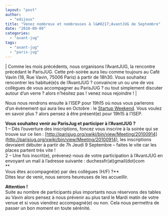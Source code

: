 ```yaml
---
layout: "post"
author: 
  - "edijoux"
title: "Venez nombreux et nombreuses à l&#8217;AvantJUG de Septembre"
date: "2010-09-09"
categories: 
  - "avant-jug"
tags: 
  - "avant-jug"
  - "paris-jug"
---
```


| Comme les mois précédents, nous organisons l’AvantJUG, la rencontre précédant le ParisJUG. Cette pré-soirée aura lieu comme toujours au Café Vavin (18, Rue Vavin, 75006 Paris) à partir de 18h30. Vous souhaitez rencontrer les habitué(e)s de l’AvantJUG ? convaincre un ou une de vos collègues de vous accompagner au ParisJUG ? ou tout simplement discuter autour d’un verre ? alors n’hésitez pas ! venez nous rejoindre ! |

Nous nous rendrons ensuite à l’ISEP pour 19h15 où nous vous parlerons d’un évènement qui aura lieu en Octobre : le [Startup Weekend](http://paris.startupweekend.org/). Vous voulez en savoir plus ? alors pensez à être présent(e) pour 19h15 à l’ISEP.

**Vous souhaitez venir au ParisJug et participer à l’AvantJUG ?**  
1 – Dès l’ouverture des inscriptions, foncez vous inscrire à la soirée qui se trouve sur ce lien : [http://parisjug.org/xwiki/bin/view/Meeting/20100914](http://parisjug.org/xwiki/bin/view/Meeting/20100914), les inscriptions devraient débuter à partir de 7h Jeudi 9 Septembre – faites le vite car les places partent très vite !  
2 – Une fois inscrit(e), prévenez-nous de votre participation à l’AvantJUG en envoyant un mail à l’adresse suivante : duchessfr(at)gmail(dot)com  
**  
Vous êtes accompagné(e) par des collègues (H/F) ?**  
Dites leur de venir, nous serons heureuses de les accueillir.

**Attention !**  
Suite au nombre de participants plus importants nous réservons des tables au Vavin alors pensez à nous prévenir au plus tard le Mardi matin de votre venue et si vous viendrez accompagné(e) ou non. Cela nous permettra de passer un bon moment en toute sérénité.
